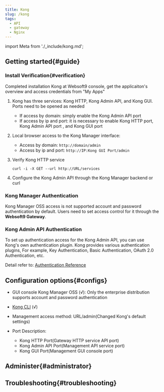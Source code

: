 ```yaml
---
title: Kong
slug: /kong
tags:
  - API
  - gateway
  - Nginx
---
```


import Meta from './_include/kong.md';

<Meta name="meta" />

## Getting started{#guide}

### Install Verification{#verification}

Completed installation Kong at Websoft9 console, get the applicaiton's overview and access credentials from "My Apps"  

1. Kong has three services: Kong HTTP, Kong Admin API, and Kong GUI. Ports need to be opened as needed
   - If access by domain: simply enable the Kong Admin API port
   - If access by ip and port: it is necessary to enable Kong HTTP port, Kong Admin API port , and Kong GUI port

2. Local browser access to the Kong Manager interface:
   - Access by domain: `http://domain/admin`
   - Access by ip and port: `http://IP:Kong GUI Port/admin`

3. Verify Kong HTTP service
   ```
   curl -i -X GET --url http://URL/services
   ```

4. Configure the Kong Admin API through the Kong Manager backend or curl

### Kong Manager Authentication

Kong Manager OSS access is not supported account and password authentication by default. Users need to set access control for it through the **Websoft9 Gateway**.

### Kong Admin API Authentication

To set up authentication access for the Kong Admin API, you can use Kong's own authentication plugin. Kong provides various authentication plugins, For example, Key Authentication, Basic Authentication, OAuth 2.0 Authentication, etc. 

Detail refer to: [Authentication Reference](https://docs.konghq.com/gateway/latest/kong-plugins/authentication/reference/)

## Configuration options{#configs}

- GUI console Kong Manager OSS (√): Only the enterprise distribution supports account and password authentication

- [Kong CLI](https://docs.konghq.com/gateway/latest/reference/cli) (√)

- Management access method: URL/admin(Changed Kong's default settings)

- Port Description:
  - Kong HTTP Port(Gateway HTTP service API port)
  - Kong Admin API Port(Management API service port)
  - Kong GUI Port(Management GUI console port)

## Administer{#administrator}

## Troubleshooting{#troubleshooting}
